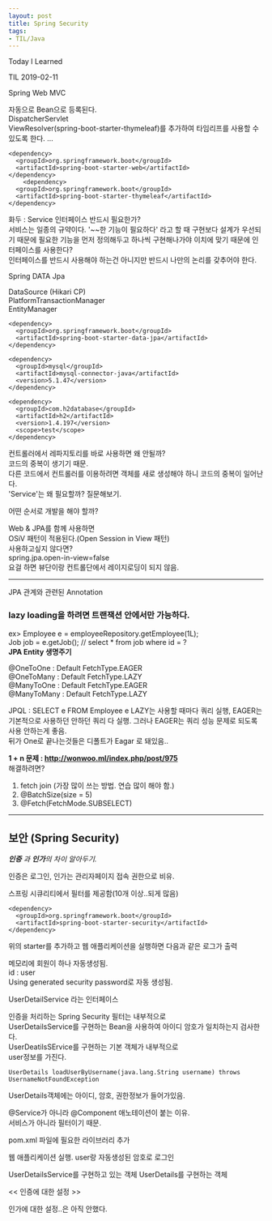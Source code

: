 ```yaml
---
layout: post 
title: Spring Security
tags:
- TIL/Java
---
```


Today I Learned

TIL 2019-02-11

Spring Web MVC

자동으로 Bean으로 등록된다.  
DispatcherServlet  
ViewResolver(spring-boot-starter-thymeleaf)를 추가하여 타임리프를 사용할 수 있도록 한다.
...

```
<dependency>
  <groupId>org.springframework.boot</groupId>
  <artifactId>spring-boot-starter-web</artifactId>
</dependency>
    <dependency>
  <groupId>org.springframework.boot</groupId>
  <artifactId>spring-boot-starter-thymeleaf</artifactId>
</dependency>

```

화두 : Service 인터페이스 반드시 필요한가?  
서비스는 일종의 규약이다. '~~한 기능이 필요하다' 라고 할 때   구현보다 설계가 우선되기 때문에 필요한 기능을 먼저 정의해두고   하나씩 구현해나가야 이치에 맞기 때문에 인터페이스를 사용한다?  
인터페이스를 반드시 사용해야 하는건 아니지만 반드시 나만의   논리를 갖추어야 한다.

Spring DATA Jpa

DataSource (Hikari CP)   
PlatformTransactionManager  
EntityManager  

```
<dependency>
  <groupId>org.springframework.boot</groupId>
  <artifactId>spring-boot-starter-data-jpa</artifactId>
</dependency>

<dependency>
  <groupId>mysql</groupId>
  <artifactId>mysql-connector-java</artifactId>
  <version>5.1.47</version>
</dependency>

<dependency>
  <groupId>com.h2database</groupId>
  <artifactId>h2</artifactId>
  <version>1.4.197</version>
  <scope>test</scope>
</dependency>
```


컨트롤러에서 레파지토리를 바로 사용하면 왜 안될까?  
코드의 중복이 생기기 때문.  
다른 코드에서 컨트롤러를 이용하려면 객체를 새로 생성해야 하니 코드의 중복이 일어난다.  
'Service'는 왜 필요할까? 질문해보기.  

어떤 순서로 개발을 해야 할까?  

Web & JPA를 함께 사용하면  
OSiV 패턴이 적용된다.(Open Session in View 패턴)  
사용하고싶지 않다면?  
spring.jpa.open-in-view=false  
요걸 하면 뷰단이랑 컨트롤단에서 레이지로딩이 되지 않음.  

--- 

JPA 관계와 관련된 Annotation

### lazy loading을 하려면 트랜잭션 안에서만 가능하다.
ex> Employee e = employeeRepository.getEmployee(1L);  
Job job = e.getJob(); // select * from job where id = ?  
**JPA Entity 생명주기**

@OneToOne  : Default FetchType.EAGER  
@OneToMany  : Default FetchType.LAZY  
@ManyToOne : Default FetchType.EAGER  
@ManyToMany : Default FetchType.LAZY  

JPQL : SELECT e FROM Employee e
LAZY는 사용할 때마다 쿼리 실행, EAGER는 기본적으로 사용하던 안하던 쿼리 다 실행. 그러나 EAGER는 쿼리 성능 문제로 되도록 사용 안하는게 좋음.  
뒤가 One로 끝나는것들은 디폴트가 Eagar 로 돼있음..

**1 + n 문제 : http://wonwoo.ml/index.php/post/975**  
해결하려면?  
1) fetch join (가장 많이 쓰는 방법. 연습 많이 해야 함.)
2) @BatchSize(size = 5)
3) @Fetch(FetchMode.SUBSELECT)

---

## 보안 (Spring Security)
***인증** 과 **인가**의 차이 알아두기.*

인증은 로그인, 인가는 관리자페이지 접속 권한으로 비유.  

스프링 시큐리티에서 필터를 제공함(10개 이상..되게 많음)  
```
<dependency>
  <groupId>org.springframework.boot</groupId>
  <artifactId>spring-boot-starter-security</artifactId>
</dependency>
```

위의 starter를 추가하고 웹 애플리케이션을 실행하면 다음과 같은 로그가 출력

메모리에 회원이 하나 자동생성됨.  
id : user  
Using generated security password로 자동 생성됨.  

UserDetailService 라는 인터페이스  

인증을 처리하는 Spring Security 필터는 내부적으로  
UserDetailsService를 구현하는 Bean을 사용하여 아이디  암호가 일치하는지 검사한다.  
UserDeatilsSErvice를 구현하는 기본 객체가 내부적으로  
user정보를 가진다.  
```
UserDetails loadUserByUsername(java.lang.String username) throws UsernameNotFoundException
```

UserDetails객체에는 아이디, 암호, 권한정보가 들어가있음.  


@Service가 아니라 @Component 애노테이션이 붙는 이유.  
서비스가 아니라 필터이기 때문.  

pom.xml 파일에 필요한 라이브러리 추가  

웹 애플리케이션 실행. user랑 자동생성된 암호로 로그인

 UserDetailsService를 구현하고 있는 객체
 UserDetails를 구현하는 객체

 << 인증에 대한 설정 >>

 인가에 대한 설정..은 아직 안했다.

